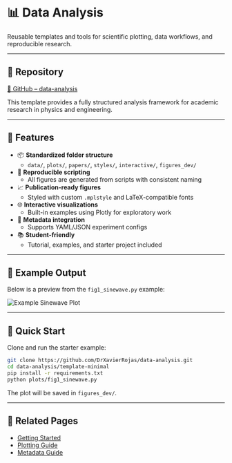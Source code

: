 # 📊 Data Analysis

Reusable templates and tools for scientific plotting, data workflows, and reproducible research.

---

## 🔗 Repository

[🔗 GitHub – data-analysis](https://github.com/DrXavierRojas/data-analysis)

This template provides a fully structured analysis framework for academic research in physics and engineering.

---

## 📁 Features

- 📦 **Standardized folder structure**
  - `data/`, `plots/`, `papers/`, `styles/`, `interactive/`, `figures_dev/`
- 🧰 **Reproducible scripting**
  - All figures are generated from scripts with consistent naming
- 📈 **Publication-ready figures**
  - Styled with custom `.mplstyle` and LaTeX-compatible fonts
- 🌐 **Interactive visualizations**
  - Built-in examples using Plotly for exploratory work
- 🧾 **Metadata integration**
  - Supports YAML/JSON experiment configs
- 📚 **Student-friendly**
  - Tutorial, examples, and starter project included

---

## 📸 Example Output

Below is a preview from the `fig1_sinewave.py` example:

![Example Sinewave Plot](https://raw.githubusercontent.com/DrXavierRojas/data-analysis/main/figures_dev/fig1_sinewave.png)

---

## 🚀 Quick Start

Clone and run the starter example:

```bash
git clone https://github.com/DrXavierRojas/data-analysis.git
cd data-analysis/template-minimal
pip install -r requirements.txt
python plots/fig1_sinewave.py
```

The plot will be saved in `figures_dev/`.

---

## 📘 Related Pages

- [Getting Started](getting-started.md)
- [Plotting Guide](plotting-guide.md)
- [Metadata Guide](metadata-guide.md)
